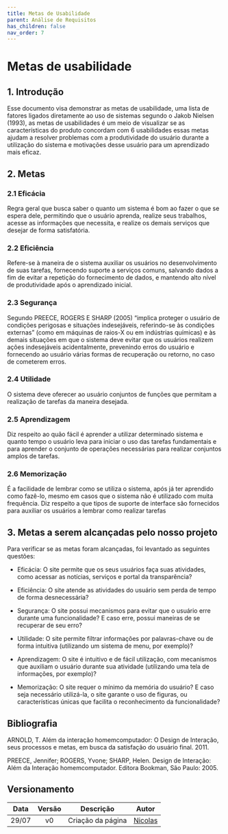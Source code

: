 ```yaml
---
title: Metas de Usabilidade
parent: Análise de Requisitos
has_children: false
nav_order: 7
---
```


# Metas de usabilidade


## 1. Introdução
Esse documento visa demonstrar as metas de usabilidade, uma lista de fatores ligados diretamente ao uso de sistemas segundo o Jakob Nielsen (1993), as metas de usabilidades é um meio de visualizar se as características do produto concordam com 6 usabilidades essas metas ajudam a resolver problemas com a produtividade do usuário durante a utilização do sistema e motivações desse usuário para um aprendizado mais eficaz.

## 2. Metas
### 2.1 Eficácia
Regra geral que busca saber o quanto um sistema é bom ao fazer o que se espera dele, permitindo que o usuário aprenda, realize seus trabalhos, acesse as informações que necessita, e realize os demais serviços que desejar de forma satisfatória. 

### 2.2 Eficiência
Refere-se à maneira de o sistema auxiliar os usuários no desenvolvimento de suas tarefas, fornecendo suporte a serviços comuns, salvando dados a fim de evitar a repetição do fornecimento de dados, e mantendo alto nível de produtividade após o aprendizado inicial. 

### 2.3 Segurança
Segundo PREECE, ROGERS E SHARP (2005) “implica proteger o usuário de condições perigosas e situações indesejáveis, referindo-se às condições externas” (como em máquinas de raios-X ou em indústrias químicas) e às demais situações em que o sistema deve evitar que os usuários realizem ações indesejáveis acidentalmente, prevenindo erros do usuário e fornecendo ao usuário várias formas de recuperação ou retorno, no caso de cometerem erros. 

### 2.4 Utilidade
O sistema deve oferecer ao usuário conjuntos de funções que permitam a realização de tarefas da maneira desejada.

### 2.5 Aprendizagem
Diz respeito ao quão fácil é aprender a utilizar determinado sistema e quanto tempo o usuário leva para iniciar o uso das tarefas fundamentais e para aprender o conjunto de operações necessárias para realizar conjuntos amplos de tarefas.

### 2.6 Memorização
É a facilidade de lembrar como se utiliza o sistema, após já  ter aprendido como fazê-lo, mesmo em casos que o sistema não é utilizado com muita frequência. Diz respeito a que tipos de suporte de interface são fornecidos para auxiliar os usuários a lembrar como realizar tarefas

## 3. Metas a serem alcançadas pelo nosso projeto
Para verificar se as metas foram alcançadas, foi levantado as seguintes questões:

* Eficácia: O site permite que os seus usuários faça suas atividades, como acessar as notícias, serviços e portal da transparência?   

* Eficiência: O site atende as atividades do usuário sem perda de tempo de forma desnecessária?

* Segurança: O site possui mecanismos para evitar que o usuário erre durante uma funcionalidade? E caso erre, possui maneiras de se recuperar de seu erro?

* Utilidade: O site permite filtrar informações por palavras-chave ou de forma intuitiva (utilizando um sistema de menu, por exemplo)?

* Aprendizagem: O site é intuitivo e de fácil utilização, com mecanismos que auxiliam o usuário durante sua atividade (utilizando uma tela de informações, por exemplo)?

* Memorização: O site requer o mínimo da memória do usuário? E caso seja necessário utilizá-la, o site garante o uso de figuras, ou características únicas que facilita o reconhecimento da funcionalidade?


## Bibliografia

ARNOLD, T. Além da interação homemcomputador: O Design de Interação, seus processos e metas, em busca da satisfação do usuário final. 2011.

PREECE, Jennifer; ROGERS, Yvone; SHARP, Helen. Design de Interação: Além da Interação homemcomputador. Editora Bookman, São Paulo: 2005. 

## Versionamento
 
| Data  | Versão |     Descrição     |                     Autor                     |
| :---: | :----: | :---------------: | :-------------------------------------------: |
| 29/07 |   v0   | Criação da página | [Nicolas](https://github.com/Nicolas-Roberto) |
